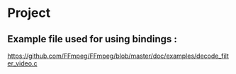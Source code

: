 # Project


## Example file used for using bindings :
https://github.com/FFmpeg/FFmpeg/blob/master/doc/examples/decode_filter_video.c
